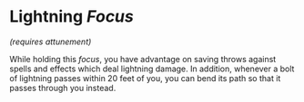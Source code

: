 # Lightning *Focus* 
*(requires attunement)*

While holding this *focus*, you have advantage on saving throws against spells and effects which deal lightning damage. In addition, whenever a bolt of lightning passes within 20 feet of you, you can bend its path so that it passes through you instead.
